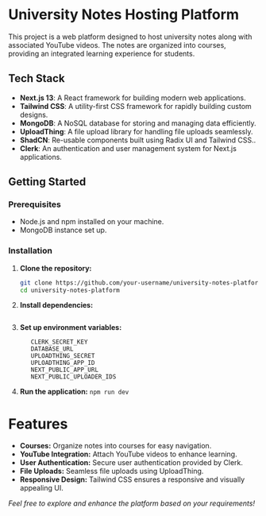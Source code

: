 # University Notes Hosting Platform

This project is a web platform designed to host university notes along with associated YouTube videos. The notes are organized into courses, providing an integrated learning experience for students.

## Tech Stack

- **Next.js 13**: A React framework for building modern web applications.
- **Tailwind CSS**: A utility-first CSS framework for rapidly building custom designs.
- **MongoDB**: A NoSQL database for storing and managing data efficiently.
- **UploadThing**: A file upload library for handling file uploads seamlessly.
- **ShadCN**: Re-usable components built using Radix UI and Tailwind CSS..
- **Clerk**: An authentication and user management system for Next.js applications.

## Getting Started

### Prerequisites

- Node.js and npm installed on your machine.
- MongoDB instance set up.

### Installation

1. **Clone the repository:**

   ```bash
   git clone https://github.com/your-username/university-notes-platform.git
   cd university-notes-platform
   ```

2. **Install dependencies:**

   ```bash npm install

   ```

3. **Set up environment variables:**
   ```NEXT_PUBLIC_CLERK_PUBLISHABLE_KEY
      CLERK_SECRET_KEY
      DATABASE_URL
      UPLOADTHING_SECRET
      UPLOADTHING_APP_ID
      NEXT_PUBLIC_APP_URL
      NEXT_PUBLIC_UPLOADER_IDS
   ```
4. **Run the application:**
   `npm run dev`

# Features

- **Courses:** Organize notes into courses for easy navigation.
- **YouTube Integration:** Attach YouTube videos to enhance learning.
- **User Authentication:** Secure user authentication provided by Clerk.
- **File Uploads:** Seamless file uploads using UploadThing.
- **Responsive Design:** Tailwind CSS ensures a responsive and visually appealing UI.

_Feel free to explore and enhance the platform based on your requirements!_
